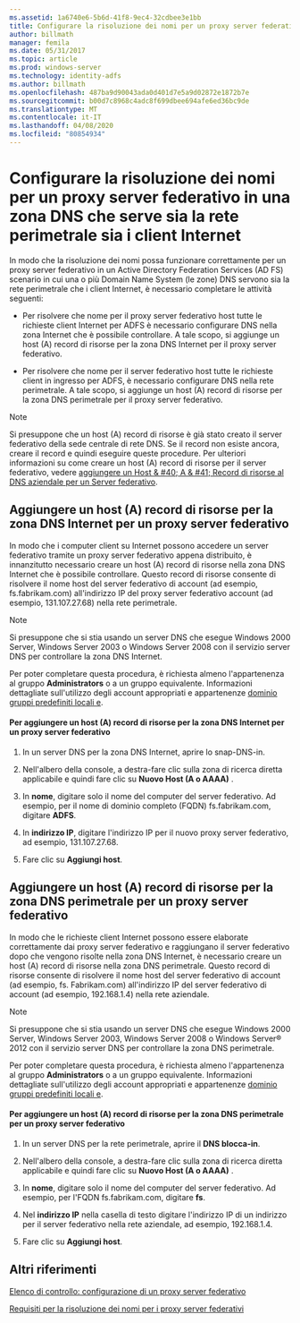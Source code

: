 ```yaml
---
ms.assetid: 1a6740e6-5b6d-41f8-9ec4-32cdbee3e1bb
title: Configurare la risoluzione dei nomi per un proxy server federativo in una zona DNS che serve sia la rete perimetrale sia i client Internet
author: billmath
manager: femila
ms.date: 05/31/2017
ms.topic: article
ms.prod: windows-server
ms.technology: identity-adfs
ms.author: billmath
ms.openlocfilehash: 487ba9d90043ada0d401d7e5a9d02872e1872b7e
ms.sourcegitcommit: b00d7c8968c4adc8f699dbee694afe6ed36bc9de
ms.translationtype: MT
ms.contentlocale: it-IT
ms.lasthandoff: 04/08/2020
ms.locfileid: "80854934"
---
```

# <a name="configure-name-resolution-for-a-federation-server-proxy-in-a-dns-zone-that-serves-both-the-perimeter-network-and-internet-clients"></a>Configurare la risoluzione dei nomi per un proxy server federativo in una zona DNS che serve sia la rete perimetrale sia i client Internet


In modo che la risoluzione dei nomi possa funzionare correttamente per un proxy server federativo in un Active Directory Federation Services \(AD FS\) scenario in cui una o più Domain Name System \(le zone\) DNS servono sia la rete perimetrale che i client Internet, è necessario completare le attività seguenti:  
  
-   Per risolvere che nome per il proxy server federativo host tutte le richieste client Internet per ADFS è necessario configurare DNS nella zona Internet che è possibile controllare. A tale scopo, si aggiunge un host \(A\) record di risorse per la zona DNS Internet per il proxy server federativo.  
  
-   Per risolvere che nome per il server federativo host tutte le richieste client in ingresso per ADFS, è necessario configurare DNS nella rete perimetrale. A tale scopo, si aggiunge un host \(A\) record di risorse per la zona DNS perimetrale per il proxy server federativo.  
  
> [!NOTE]  
> Si presuppone che un host \(A\) record di risorse è già stato creato il server federativo della sede centrale di rete DNS. Se il record non esiste ancora, creare il record e quindi eseguire queste procedure. Per ulteriori informazioni su come creare un host \(A\) record di risorse per il server federativo, vedere [aggiungere un Host & #40; A & #41; Record di risorse al DNS aziendale per un Server federativo](Add-a-Host--A--Resource-Record-to-Corporate-DNS-for-a-Federation-Server.md).  
  
## <a name="add-a-host-a-resource-record-to-the-internet-dns-zone-for-a-federation-server-proxy"></a>Aggiungere un host \(A\) record di risorse per la zona DNS Internet per un proxy server federativo  
In modo che i computer client su Internet possono accedere un server federativo tramite un proxy server federativo appena distribuito, è innanzitutto necessario creare un host \(A\) record di risorse nella zona DNS Internet che è possibile controllare. Questo record di risorse consente di risolvere il nome host del server federativo di account \(ad esempio, fs.fabrikam.com\) all'indirizzo IP del proxy server federativo account \(ad esempio, 131.107.27.68\) nella rete perimetrale.  
  
> [!NOTE]  
> Si presuppone che si stia usando un server DNS che esegue Windows 2000 Server, Windows Server 2003 o Windows Server 2008 con il servizio server DNS per controllare la zona DNS Internet.  
  
Per poter completare questa procedura, è richiesta almeno l'appartenenza al gruppo **Administrators** o a un gruppo equivalente.  Informazioni dettagliate sull'utilizzo degli account appropriati e appartenenze [dominio gruppi predefiniti locali e](https://go.microsoft.com/fwlink/?LinkId=83477).   
  
#### <a name="to-add-a-host-a-resource-record-to-the-internet-dns-zone-for-a-federation-server-proxy"></a>Per aggiungere un host \(A\) record di risorse per la zona DNS Internet per un proxy server federativo  
  
1.  In un server DNS per la zona DNS Internet, aprire lo snap-DNS\-in.  
  
2.  Nell'albero della console, a destra\-fare clic sulla zona di ricerca diretta applicabile e quindi fare clic su **Nuovo Host \(A o AAAA\)** .  
  
3.  In **nome**, digitare solo il nome del computer del server federativo. Ad esempio, per il nome di dominio completo \(FQDN\) fs.fabrikam.com, digitare **ADFS**.  
  
4.  In **indirizzo IP**, digitare l'indirizzo IP per il nuovo proxy server federativo, ad esempio, 131.107.27.68.  
  
5.  Fare clic su **Aggiungi host**.  
  
## <a name="add-a-host-a-resource-record-to-the-perimeter-dns-zone-for-a-federation-server-proxy"></a>Aggiungere un host \(A\) record di risorse per la zona DNS perimetrale per un proxy server federativo  
In modo che le richieste client Internet possono essere elaborate correttamente dai proxy server federativo e raggiungano il server federativo dopo che vengono risolte nella zona DNS Internet, è necessario creare un host \(A\) record di risorse nella zona DNS perimetrale. Questo record di risorse consente di risolvere il nome host del server federativo di account \(ad esempio, fs. Fabrikam.com\) all'indirizzo IP del server federativo di account \(ad esempio, 192.168.1.4\) nella rete aziendale.  
  
> [!NOTE]  
> Si presuppone che si stia usando un server DNS che esegue Windows 2000 Server, Windows Server 2003, Windows Server 2008 o Windows Server&reg; 2012 con il servizio server DNS per controllare la zona DNS perimetrale.  
  
Per poter completare questa procedura, è richiesta almeno l'appartenenza al gruppo **Administrators** o a un gruppo equivalente.  Informazioni dettagliate sull'utilizzo degli account appropriati e appartenenze [dominio gruppi predefiniti locali e](https://go.microsoft.com/fwlink/?LinkId=83477).   
  
#### <a name="to-add-a-host-a-resource-record-to-the-perimeter-dns-zone-for-a-federation-server-proxy"></a>Per aggiungere un host \(A\) record di risorse per la zona DNS perimetrale per un proxy server federativo  
  
1.  In un server DNS per la rete perimetrale, aprire il **DNS blocca\-in**.  
  
2.  Nell'albero della console, a destra\-fare clic sulla zona di ricerca diretta applicabile e quindi fare clic su **Nuovo Host \(A o AAAA\)** .  
  
3.  In **nome**, digitare solo il nome del computer del server federativo. Ad esempio, per l'FQDN fs.fabrikam.com, digitare **fs**.  
  
4.  Nel **indirizzo IP** nella casella di testo digitare l'indirizzo IP di un indirizzo per il server federativo nella rete aziendale, ad esempio, 192.168.1.4.  
  
5.  Fare clic su **Aggiungi host**.  
  
## <a name="additional-references"></a>Altri riferimenti  
[Elenco di controllo: configurazione di un proxy server federativo](Checklist--Setting-Up-a-Federation-Server-Proxy.md)  
  
[Requisiti per la risoluzione dei nomi per i proxy server federativi](https://technet.microsoft.com/library/dd807055.aspx)  
  

